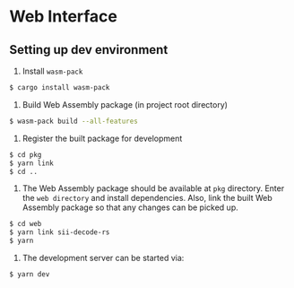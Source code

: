 # Web Interface

## Setting up dev environment

1. Install `wasm-pack`

```bash
$ cargo install wasm-pack
```

1. Build Web Assembly package (in project root directory)

```bash
$ wasm-pack build --all-features
```

1. Register the built package for development

```bash
$ cd pkg
$ yarn link
$ cd ..
```

1. The Web Assembly package should be available at `pkg` directory. Enter the
   `web directory` and install dependencies. Also, link the built Web Assembly
   package so that any changes can be picked up.

```bash
$ cd web
$ yarn link sii-decode-rs
$ yarn
```

1. The development server can be started via:

```bash
$ yarn dev
```
